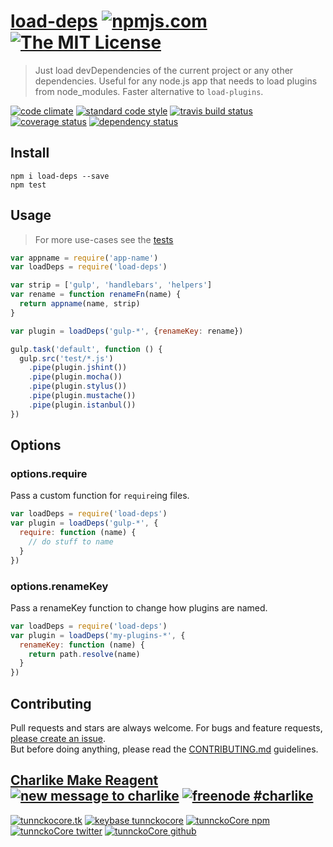 # [load-deps][author-www-url] [![npmjs.com][npmjs-img]][npmjs-url] [![The MIT License][license-img]][license-url] 

> Just load devDependencies of the current project or any other dependencies. Useful for any node.js app that needs to load plugins from node_modules. Faster alternative to `load-plugins`.

[![code climate][codeclimate-img]][codeclimate-url] [![standard code style][standard-img]][standard-url] [![travis build status][travis-img]][travis-url] [![coverage status][coveralls-img]][coveralls-url] [![dependency status][david-img]][david-url]


## Install
```
npm i load-deps --save
npm test
```


## Usage
> For more use-cases see the [tests](./test.js)

```js
var appname = require('app-name')
var loadDeps = require('load-deps')

var strip = ['gulp', 'handlebars', 'helpers']
var rename = function renameFn(name) {
  return appname(name, strip)
}

var plugin = loadDeps('gulp-*', {renameKey: rename})

gulp.task('default', function () {
  gulp.src('test/*.js')
    .pipe(plugin.jshint())
    .pipe(plugin.mocha())
    .pipe(plugin.stylus())
    .pipe(plugin.mustache())
    .pipe(plugin.istanbul())
})
```

## Options
### options.require

Pass a custom function for `require`ing files.

```js
var loadDeps = require('load-deps')
var plugin = loadDeps('gulp-*', {
  require: function (name) {
    // do stuff to name
  }
})
```

### options.renameKey

Pass a renameKey function to change how plugins are named.

```js
var loadDeps = require('load-deps')
var plugin = loadDeps('my-plugins-*', {
  renameKey: function (name) {
    return path.resolve(name)
  }
})
```


## Contributing
Pull requests and stars are always welcome. For bugs and feature requests, [please create an issue](https://github.com/tunnckoCore/load-deps/issues/new).  
But before doing anything, please read the [CONTRIBUTING.md](./CONTRIBUTING.md) guidelines.


## [Charlike Make Reagent](http://j.mp/1stW47C) [![new message to charlike][new-message-img]][new-message-url] [![freenode #charlike][freenode-img]][freenode-url]

[![tunnckocore.tk][author-www-img]][author-www-url] [![keybase tunnckocore][keybase-img]][keybase-url] [![tunnckoCore npm][author-npm-img]][author-npm-url] [![tunnckoCore twitter][author-twitter-img]][author-twitter-url] [![tunnckoCore github][author-github-img]][author-github-url]


[npmjs-url]: https://www.npmjs.com/package/load-deps
[npmjs-img]: https://img.shields.io/npm/v/load-deps.svg?label=load-deps

[license-url]: https://github.com/tunnckoCore/load-deps/blob/master/LICENSE.md
[license-img]: https://img.shields.io/badge/license-MIT-blue.svg


[codeclimate-url]: https://codeclimate.com/github/tunnckoCore/load-deps
[codeclimate-img]: https://img.shields.io/codeclimate/github/tunnckoCore/load-deps.svg

[travis-url]: https://travis-ci.org/tunnckoCore/load-deps
[travis-img]: https://img.shields.io/travis/tunnckoCore/load-deps.svg

[coveralls-url]: https://coveralls.io/r/tunnckoCore/load-deps
[coveralls-img]: https://img.shields.io/coveralls/tunnckoCore/load-deps.svg

[david-url]: https://david-dm.org/tunnckoCore/load-deps
[david-img]: https://img.shields.io/david/tunnckoCore/load-deps.svg

[standard-url]: https://github.com/feross/standard
[standard-img]: https://img.shields.io/badge/code%20style-standard-brightgreen.svg


[author-www-url]: http://www.tunnckocore.tk
[author-www-img]: https://img.shields.io/badge/www-tunnckocore.tk-fe7d37.svg

[keybase-url]: https://keybase.io/tunnckocore
[keybase-img]: https://img.shields.io/badge/keybase-tunnckocore-8a7967.svg

[author-npm-url]: https://www.npmjs.com/~tunnckocore
[author-npm-img]: https://img.shields.io/badge/npm-~tunnckocore-cb3837.svg

[author-twitter-url]: https://twitter.com/tunnckoCore
[author-twitter-img]: https://img.shields.io/badge/twitter-@tunnckoCore-55acee.svg

[author-github-url]: https://github.com/tunnckoCore
[author-github-img]: https://img.shields.io/badge/github-@tunnckoCore-4183c4.svg

[freenode-url]: http://webchat.freenode.net/?channels=charlike
[freenode-img]: https://img.shields.io/badge/freenode-%23charlike-5654a4.svg

[new-message-url]: https://github.com/tunnckoCore/messages
[new-message-img]: https://img.shields.io/badge/send%20me-message-green.svg
